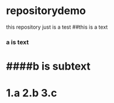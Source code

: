 # repositorydemo
this repository just is a test
##this is a text
### a is text
####b is subtext
============
1.a
2.b
3.c
==========
